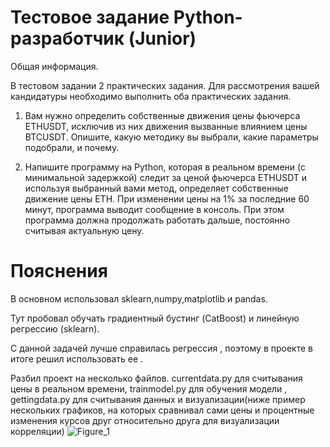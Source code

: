 # Тестовое задание Python-разработчик (Junior)  

Общая информация.

В тестовом задании 2 практических задания. 
Для рассмотрения вашей кандидатуры необходимо выполнить оба практических задания. 


1. Вам нужно определить собственные движения цены фьючерса ETHUSDT, исключив из них движения вызванные влиянием цены BTCUSDT. Опишите, какую методику вы выбрали, какие параметры подобрали, и почему.

2. Напишите программу на Python, которая в реальном времени (с минимальной задержкой) следит за ценой фьючерса ETHUSDT и используя выбранный вами метод, определяет собственные движение цены ETH. При изменении цены на 1% за последние 60 минут, программа выводит сообщение в консоль. При этом программа должна продолжать работать дальше, постоянно считывая актуальную цену.
# Пояснения
В основном использовал sklearn,numpy,matplotlib и pandas.

Тут пробовал обучать градиентный бустинг (CatBoost) и линейную регрессию (sklearn).

С данной задачей лучше справилась регрессия , поэтому в проекте в итоге решил использовать ее .

Разбил проект на несколько файлов. currentdata.py для считывания цены в реальном времени, trainmodel.py для обучения модели , gettingdata.py для считывания данных и визуализации(ниже пример нескольких графиков, на которых сравнивал сами цены и процентные изменения курсов друг относительно друга для визуализации корреляции)
![Figure_1](https://user-images.githubusercontent.com/113213307/235327080-73ca370f-12b2-446e-8558-a263a8354e07.png)
